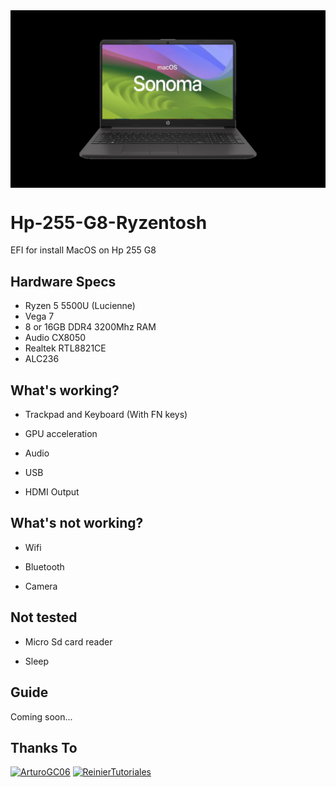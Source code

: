 <img align="center" src="https://github.com/Icesito68/Hp-255-G8-Ryzentosh/blob/main/IMG_20250326_235903.jpg" alt="Hp 255 G8 Ryzentosh">

# Hp-255-G8-Ryzentosh
EFI for install MacOS on Hp 255 G8

## Hardware Specs

- Ryzen 5 5500U (Lucienne)
- Vega 7
- 8 or 16GB DDR4 3200Mhz RAM
- Audio CX8050
- Realtek RTL8821CE
- ALC236

## What's working?

- Trackpad and Keyboard (With FN keys)

- GPU acceleration

- Audio

- USB

- HDMI Output


## What's not working?

- Wifi

- Bluetooth

- Camera

## Not tested

- Micro Sd card reader

- Sleep

## Guide

Coming soon...

## Thanks To

[<img alt="ArturoGC06" src="https://images.weserv.nl/?url=https://avatars.githubusercontent.com/u/76574534?v=4&w=45&fit=cover&mask=circle&maxage=7d" />](https://github.com/ArtturoGC06)
[<img alt="ReinierTutoriales" src="https://images.weserv.nl/?url=https://https://avatars.githubusercontent.com/u/86568548?v=4&w=45&fit=cover&mask=circle&maxage=7d" />](https://github.com/ReinierTutoriales)
